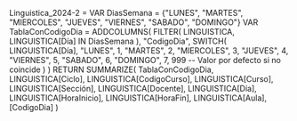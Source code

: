 Linguistica_2024-2 = 
VAR DiasSemana = {"LUNES", "MARTES", "MIERCOLES", "JUEVES", "VIERNES", "SABADO", "DOMINGO"}
VAR TablaConCodigoDia =
    ADDCOLUMNS(
        FILTER(
            LINGUISTICA,
            LINGUISTICA[Día] IN DiasSemana
        ),
        "CodigoDia", 
        SWITCH(
            LINGUISTICA[Día],
            "LUNES", 1,
            "MARTES", 2,
            "MIERCOLES", 3,
            "JUEVES", 4,
            "VIERNES", 5,
            "SABADO", 6,
            "DOMINGO", 7,
            999 -- Valor por defecto si no coincide
        )
    )
RETURN
    SUMMARIZE(
        TablaConCodigoDia,
        LINGUISTICA[Ciclo],
        LINGUISTICA[CodigoCurso],
        LINGUISTICA[Curso],
        LINGUISTICA[Sección],
        LINGUISTICA[Docente],
        LINGUISTICA[Día],
        LINGUISTICA[HoraInicio],
        LINGUISTICA[HoraFin],
        LINGUISTICA[Aula],
        [CodigoDia]
    )